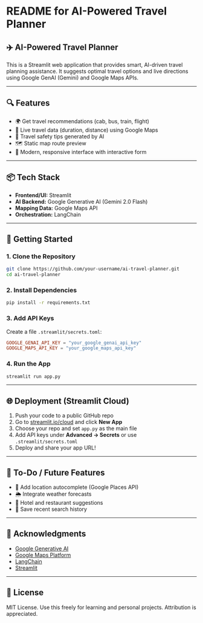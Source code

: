 # README for AI-Powered Travel Planner

## ✈️ AI-Powered Travel Planner

This is a Streamlit web application that provides smart, AI-driven travel planning assistance. It suggests optimal travel options and live directions using Google GenAI (Gemini) and Google Maps APIs.

---

## 🔍 Features

- 🌍 Get travel recommendations (cab, bus, train, flight)
- 🚦 Live travel data (duration, distance) using Google Maps
- 🧳 Travel safety tips generated by AI
- 🗺️ Static map route preview
- 🎨 Modern, responsive interface with interactive form

---

## 📦 Tech Stack

- **Frontend/UI:** Streamlit
- **AI Backend:** Google Generative AI (Gemini 2.0 Flash)
- **Mapping Data:** Google Maps API
- **Orchestration:** LangChain

---

## 🚀 Getting Started

### 1. Clone the Repository
```bash
git clone https://github.com/your-username/ai-travel-planner.git
cd ai-travel-planner
```

### 2. Install Dependencies
```bash
pip install -r requirements.txt
```

### 3. Add API Keys
Create a file `.streamlit/secrets.toml`:

```toml
GOOGLE_GENAI_API_KEY = "your_google_genai_api_key"
GOOGLE_MAPS_API_KEY = "your_google_maps_api_key"
```

### 4. Run the App
```bash
streamlit run app.py
```

---

## 🌐 Deployment (Streamlit Cloud)

1. Push your code to a public GitHub repo
2. Go to [streamlit.io/cloud](https://streamlit.io/cloud) and click **New App**
3. Choose your repo and set `app.py` as the main file
4. Add API keys under **Advanced → Secrets** or use `.streamlit/secrets.toml`
5. Deploy and share your app URL!

---

## 📌 To-Do / Future Features

- 🧠 Add location autocomplete (Google Places API)
- 🌦️ Integrate weather forecasts
- 🏨 Hotel and restaurant suggestions
- 💾 Save recent search history

---

## 🙌 Acknowledgments

- [Google Generative AI](https://ai.google.dev)
- [Google Maps Platform](https://developers.google.com/maps)
- [LangChain](https://www.langchain.com/)
- [Streamlit](https://streamlit.io)

---

## 📜 License
MIT License. Use this freely for learning and personal projects. Attribution is appreciated.
